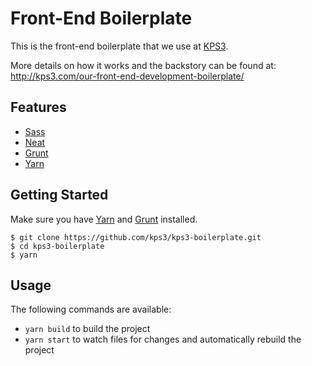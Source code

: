 # Front-End Boilerplate

This is the front-end boilerplate that we use at
[KPS3](http://kps3.com/).

More details on how it works and the backstory can be found at: http://kps3.com/our-front-end-development-boilerplate/

## Features

- [Sass](http://sass-lang.com/)
- [Neat](https://neat.bourbon.io/)
- [Grunt](http://gruntjs.com/)
- [Yarn](https://yarnpkg.com/)

## Getting Started

Make sure you have [Yarn](https://yarnpkg.com/) and [Grunt](http://gruntjs.com/) installed.

```
$ git clone https://github.com/kps3/kps3-boilerplate.git
$ cd kps3-boilerplate
$ yarn
```

## Usage

The following commands are available:

- `yarn build` to build the project
- `yarn start` to watch files for changes and automatically rebuild the project
